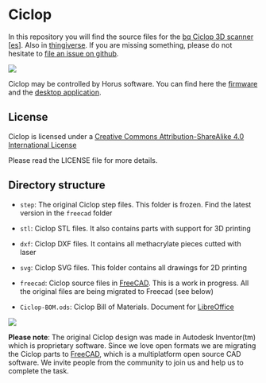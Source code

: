 # Ciclop

In this repository you will find the source files for the [bq Ciclop 3D scanner](http://diwo.bq.com/en/tag/ciclop) [[es](http://diwo.bq.com/tag/ciclop)]. Also in [thingiverse](http://www.thingiverse.com/thing:740357). If you are missing something, please do not hesitate to [file an issue on github](https://github.com/bqlabs/ciclop/issues).

[comprar]: https://www.mercadopago.com/mla/checkout/pay?pref_id=33983815-0cdd0f89-2a76-4894-8b52-cd2b173f319d

![][ciclop]

Ciclop may be controlled by Horus software. You can find here the [firmware](https://github.com/bqlabs/horus-fw) and the [desktop application](https://github.com/bqlabs/horus).

## License 

Ciclop is licensed under a [Creative Commons Attribution-ShareAlike 4.0 International License](http://creativecommons.org/licenses/by-sa/4.0/)

Please read the LICENSE file for more details.

## Directory structure

 * `step`: The original Ciclop step files. This folder is frozen. Find the latest version in the `freecad` folder

 * `stl`: Ciclop STL files. It also contains parts with support for 3D printing

 * `dxf`: Ciclop DXF files. It contains all methacrylate pieces cutted with laser

 * `svg`: Ciclop SVG files. This folder contains all drawings for 2D printing

 * `freecad`: Ciclop source files in [FreeCAD](http://www.freecadweb.org/). This is a work in progress. All the original files are being migrated to Freecad (see below)

 * `Ciclop-BOM.ods`: Ciclop Bill of Materials. Document for [LibreOffice](https://www.libreoffice.org/)

![][ciclop-parts]

**Please note**: The original Ciclop design was made in Autodesk Inventor(tm) which is proprietary software. Since we love open formats we are migrating the Ciclop parts to [FreeCAD](http://www.freecadweb.org/), which is a multiplatform open source CAD software. We invite people from the community to join us and help us to complete the task.

[ciclop]: doc/images/ciclop.jpg
[ciclop-parts]: doc/images/ciclop-parts.jpg
